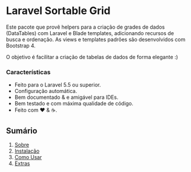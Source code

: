 # Laravel Sortable Grid 

Este pacote que provê helpers para a criação de grades de dados (DataTables) com Laravel e Blade templates, adicionando recursos de busca e ordenação. As views e templates padrões são desenvolvidos com Bootstrap 4.

O objetivo é facilitar a criação de tabelas de dados de forma elegante :)

### Características

  * Feito para o Laravel 5.5 ou superior.
  * Configuração automática.
  * Bem documentado &amp; e amigável para IDEs.
  * Bem testado e com máxima qualidade de código.
  * Feito com :heart: &amp; :coffee:.

## Sumário

  1. [Sobre](01-About.md)
  2. [Instalação](02-Installation.md)
  3. [Como Usar](03-Usage.md)
  4. [Extras](04-Extras.md)
  